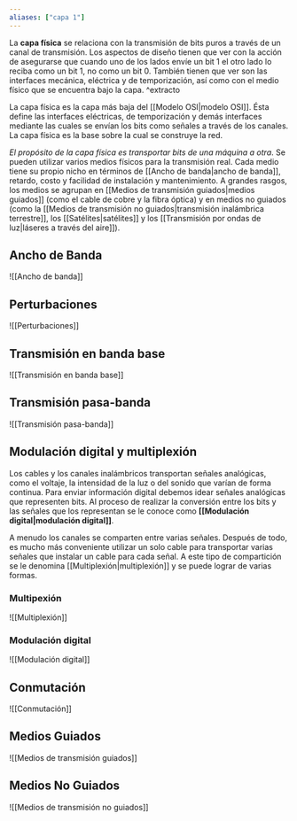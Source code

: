 ```yaml
---
aliases: ["capa 1"]
---
```

La **capa física** se relaciona con la transmisión de bits puros a través de un canal de transmisión. Los aspectos de diseño tienen que ver con la acción de asegurarse que cuando uno de los lados envíe un bit 1 el otro lado lo reciba como un bit 1, no como un bit 0. También tienen que ver son las interfaces mecánica, eléctrica y de temporización, así como con el medio físico que se encuentra bajo la capa. ^extracto

La capa física es la capa más baja del [[Modelo OSI|modelo OSI]]. Ésta define las interfaces eléctricas, de temporización y demás interfaces mediante las cuales se envían los bits como señales a través de los canales. La capa física es la base sobre la cual se construye la red. 

*El propósito de la capa física es transportar bits de una máquina a otra*. Se pueden utilizar varios medios físicos para la transmisión real. Cada medio tiene su propio nicho en términos de [[Ancho de banda|ancho de banda]], retardo, costo y facilidad de instalación y mantenimiento. A grandes rasgos, los medios se agrupan en [[Medios de transmisión guiados|medios guiados]] (como el cable de cobre y la fibra óptica) y en medios no guiados (como la [[Medios de transmisión no guiados|transmisión inalámbrica terrestre]], los [[Satélites|satélites]] y los [[Transmisión por ondas de luz|láseres a través del aire]]).

## Ancho de Banda
![[Ancho de banda]]

## Perturbaciones
![[Perturbaciones]]

## Transmisión en banda base
![[Transmisión en banda base]]

## Transmisión pasa-banda
![[Transmisión pasa-banda]]

## Modulación digital y multiplexión
Los cables y los canales inalámbricos transportan señales analógicas, como el voltaje, la intensidad de la luz o del sonido que varían de forma continua. Para enviar información digital debemos idear señales analógicas que representen bits. Al proceso de realizar la conversión entre los bits y las señales que los representan se le conoce como **[[Modulación digital|modulación digital]]**.

A menudo los canales se comparten entre varias señales. Después de todo, es mucho más conveniente utilizar un solo cable para transportar varias señales que instalar un cable para cada señal. A este tipo de compartición se le denomina [[Multiplexión|multiplexión]] y se puede lograr de varias formas.

### Multipexión
![[Multiplexión]]

### Modulación digital
![[Modulación digital]]

## Conmutación
![[Conmutación]]

## Medios Guiados
![[Medios de transmisión guiados]]

## Medios No Guiados
![[Medios de transmisión no guiados]]